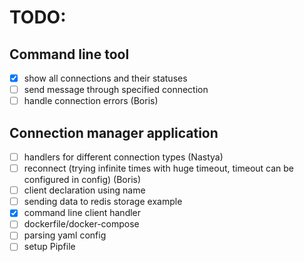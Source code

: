 # TODO:
## Command line tool
- [x] show all connections and their statuses
- [ ] send message through specified connection
- [ ] handle connection errors  (Boris)  

## Connection manager application
- [ ] handlers for different connection types  (Nastya)
- [ ] reconnect (trying infinite times with huge timeout, timeout can be configured in config)  (Boris)
- [ ] client declaration using name
- [ ] sending data to redis storage example
- [x] command line client handler  
- [ ] dockerfile/docker-compose
- [ ] parsing yaml config
- [ ] setup Pipfile

